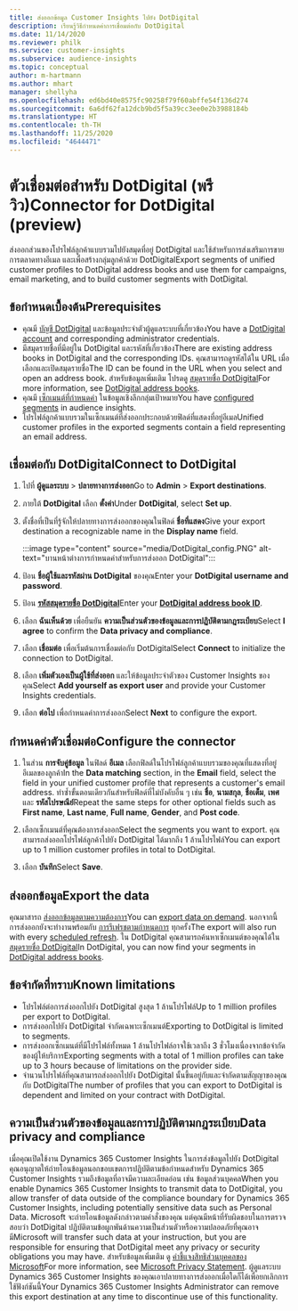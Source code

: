 ```yaml
---
title: ส่งออกข้อมูล Customer Insights ไปยัง DotDigital
description: เรียนรู้วิธีกำหนดค่าการเชื่อมต่อกับ DotDigital
ms.date: 11/14/2020
ms.reviewer: philk
ms.service: customer-insights
ms.subservice: audience-insights
ms.topic: conceptual
author: m-hartmann
ms.author: mhart
manager: shellyha
ms.openlocfilehash: ed6bd40e8575fc90258f79f60abffe54f136d274
ms.sourcegitcommit: 6a6df62fa12dcb9bd5f5a39cc3ee0e2b3988184b
ms.translationtype: HT
ms.contentlocale: th-TH
ms.lasthandoff: 11/25/2020
ms.locfileid: "4644471"
---
```

# <a name="connector-for-dotdigital-preview"></a><span data-ttu-id="b9a3d-103">ตัวเชื่อมต่อสำหรับ DotDigital (พรีวิว)</span><span class="sxs-lookup"><span data-stu-id="b9a3d-103">Connector for DotDigital (preview)</span></span>

<span data-ttu-id="b9a3d-104">ส่งออกส่วนของโปรไฟล์ลูกค้าแบบรวมไปยังสมุดที่อยู่ DotDigital และใช้สำหรับการส่งเสริมการขาย การตลาดทางอีเมล และเพื่อสร้างกลุ่มลูกค้าด้วย DotDigital</span><span class="sxs-lookup"><span data-stu-id="b9a3d-104">Export segments of unified customer profiles to DotDigital address books and use them for campaigns, email marketing, and to build customer segments with DotDigital.</span></span> 

## <a name="prerequisites"></a><span data-ttu-id="b9a3d-105">ข้อกำหนดเบื้องต้น</span><span class="sxs-lookup"><span data-stu-id="b9a3d-105">Prerequisites</span></span>

-   <span data-ttu-id="b9a3d-106">คุณมี [บัญชี DotDigital](https://dotdigital.com/) และข้อมูลประจำตัวผู้ดูแลระบบที่เกี่ยวข้อง</span><span class="sxs-lookup"><span data-stu-id="b9a3d-106">You have a [DotDigital account](https://dotdigital.com/) and corresponding administrator credentials.</span></span>
-   <span data-ttu-id="b9a3d-107">มีสมุดรายชื่อที่มีอยู่ใน DotDigital และรหัสที่เกี่ยวข้อง</span><span class="sxs-lookup"><span data-stu-id="b9a3d-107">There are existing address books in DotDigital and the corresponding IDs.</span></span> <span data-ttu-id="b9a3d-108">คุณสามารถดูรหัสได้ใน URL เมื่อเลือกและเปิดสมุดรายชื่อ</span><span class="sxs-lookup"><span data-stu-id="b9a3d-108">The ID can be found in the URL when you select and open an address book.</span></span> <span data-ttu-id="b9a3d-109">สำหรับข้อมูลเพิ่มเติม โปรดดู [สมุดรายชื่อ DotDigital](https://support.dotdigital.com/hc/articles/212211968-Creating-an-address-book)</span><span class="sxs-lookup"><span data-stu-id="b9a3d-109">For more information, see [DotDigital address books](https://support.dotdigital.com/hc/articles/212211968-Creating-an-address-book).</span></span>
-   <span data-ttu-id="b9a3d-110">คุณมี [เซ็กเมนต์ที่กำหนดค่า](segments.md) ในข้อมูลเชิงลึกกลุ่มเป้าหมาย</span><span class="sxs-lookup"><span data-stu-id="b9a3d-110">You have [configured segments](segments.md) in audience insights.</span></span>
-   <span data-ttu-id="b9a3d-111">โปรไฟล์ลูกค้าแบบรวมในเซ็กเมนต์ที่ส่งออกประกอบด้วยฟิลด์ที่แสดงที่อยู่อีเมล</span><span class="sxs-lookup"><span data-stu-id="b9a3d-111">Unified customer profiles in the exported segments contain a field representing an email address.</span></span>

## <a name="connect-to-dotdigital"></a><span data-ttu-id="b9a3d-112">เชื่อมต่อกับ DotDigital</span><span class="sxs-lookup"><span data-stu-id="b9a3d-112">Connect to DotDigital</span></span>

1. <span data-ttu-id="b9a3d-113">ไปที่ **ผู้ดูแลระบบ** > **ปลายทางการส่งออก**</span><span class="sxs-lookup"><span data-stu-id="b9a3d-113">Go to **Admin** > **Export destinations**.</span></span>

1. <span data-ttu-id="b9a3d-114">ภายใต้ **DotDigital** เลือก **ตั้งค่า**</span><span class="sxs-lookup"><span data-stu-id="b9a3d-114">Under **DotDigital**, select **Set up**.</span></span>

1. <span data-ttu-id="b9a3d-115">ตั้งชื่อที่เป็นที่รู้จักให้ปลายทางการส่งออกของคุณในฟิลด์ **ชื่อที่แสดง**</span><span class="sxs-lookup"><span data-stu-id="b9a3d-115">Give your export destination a recognizable name in the **Display name** field.</span></span>

   :::image type="content" source="media/DotDigital_config.PNG" alt-text="บานหน้าต่างการกำหนดค่าสำหรับการส่งออก DotDigital":::

1. <span data-ttu-id="b9a3d-117">ป้อน **ชื่อผู้ใช้และรหัสผ่าน DotDigital** ของคุณ</span><span class="sxs-lookup"><span data-stu-id="b9a3d-117">Enter your **DotDigital username and password**.</span></span>

1. <span data-ttu-id="b9a3d-118">ป้อน **[รหัสสมุดรายชื่อ DotDigital](https://support.dotdigital.com/hc/articles/212211968-Creating-an-address-book)**</span><span class="sxs-lookup"><span data-stu-id="b9a3d-118">Enter your **[DotDigital address book ID](https://support.dotdigital.com/hc/articles/212211968-Creating-an-address-book)**.</span></span>

1. <span data-ttu-id="b9a3d-119">เลือก **ฉันเห็นด้วย** เพื่อยืนยัน **ความเป็นส่วนตัวของข้อมูลและการปฏิบัติตามกฎระเบียบ**</span><span class="sxs-lookup"><span data-stu-id="b9a3d-119">Select **I agree** to confirm the **Data privacy and compliance**.</span></span>

1. <span data-ttu-id="b9a3d-120">เลือก **เชื่อมต่อ** เพื่อเริ่มต้นการเชื่อมต่อกับ DotDigital</span><span class="sxs-lookup"><span data-stu-id="b9a3d-120">Select **Connect** to initialize the connection to DotDigital.</span></span>

1. <span data-ttu-id="b9a3d-121">เลือก **เพิ่มตัวเองเป็นผู้ใช้ที่ส่งออก** และให้ข้อมูลประจำตัวของ Customer Insights ของคุณ</span><span class="sxs-lookup"><span data-stu-id="b9a3d-121">Select **Add yourself as export user** and provide your Customer Insights credentials.</span></span>

1. <span data-ttu-id="b9a3d-122">เลือก **ต่อไป** เพื่อกำหนดค่าการส่งออก</span><span class="sxs-lookup"><span data-stu-id="b9a3d-122">Select **Next** to configure the export.</span></span>

## <a name="configure-the-connector"></a><span data-ttu-id="b9a3d-123">กำหนดค่าตัวเชื่อมต่อ</span><span class="sxs-lookup"><span data-stu-id="b9a3d-123">Configure the connector</span></span>

1. <span data-ttu-id="b9a3d-124">ในส่วน **การจับคู่ข้อมูล** ในฟิลด์ **อีเมล** เลือกฟิลด์ในโปรไฟล์ลูกค้าแบบรวมของคุณที่แสดงที่อยู่อีเมลของลูกค้า</span><span class="sxs-lookup"><span data-stu-id="b9a3d-124">In the **Data matching** section, in the **Email** field, select the field in your unified customer profile that represents a customer's email address.</span></span> <span data-ttu-id="b9a3d-125">ทำซ้ำขั้นตอนเดียวกันสำหรับฟิลด์ที่ไม่บังคับอื่น ๆ เช่น **ชื่อ**, **นามสกุล**, **ชื่อเต็ม**, **เพศ** และ **รหัสไปรษณีย์**</span><span class="sxs-lookup"><span data-stu-id="b9a3d-125">Repeat the same steps for other optional fields such as **First name**, **Last name**, **Full name**, **Gender**, and **Post code**.</span></span>

1. <span data-ttu-id="b9a3d-126">เลือกเซ็กเมนต์ที่คุณต้องการส่งออก</span><span class="sxs-lookup"><span data-stu-id="b9a3d-126">Select the segments you want to export.</span></span> <span data-ttu-id="b9a3d-127">คุณสามารถส่งออกโปรไฟล์ลูกค้าไปยัง DotDigital ได้มากถึง 1 ล้านโปรไฟล์</span><span class="sxs-lookup"><span data-stu-id="b9a3d-127">You can export up to 1 million customer profiles in total to DotDigital.</span></span>

1. <span data-ttu-id="b9a3d-128">เลือก **บันทึก**</span><span class="sxs-lookup"><span data-stu-id="b9a3d-128">Select **Save**.</span></span>

## <a name="export-the-data"></a><span data-ttu-id="b9a3d-129">ส่งออกข้อมูล</span><span class="sxs-lookup"><span data-stu-id="b9a3d-129">Export the data</span></span>

<span data-ttu-id="b9a3d-130">คุณมาสารถ [ส่งออกข้อมูลตามความต้องการ](export-destinations.md)</span><span class="sxs-lookup"><span data-stu-id="b9a3d-130">You can [export data on demand](export-destinations.md).</span></span> <span data-ttu-id="b9a3d-131">นอกจากนี้ การส่งออกยังจะทำงานพร้อมกับ [การรีเฟรชตามกำหนดการ](system.md#schedule-tab) ทุกครั้ง</span><span class="sxs-lookup"><span data-stu-id="b9a3d-131">The export will also run with every [scheduled refresh](system.md#schedule-tab).</span></span> <span data-ttu-id="b9a3d-132">ใน DotDigital คุณสามารถค้นหาเซ็กเมนต์ของคุณได้ใน [สมุดรายชื่อ DotDigital](https://support.dotdigital.com/hc/articles/212211968-Creating-an-address-book)</span><span class="sxs-lookup"><span data-stu-id="b9a3d-132">In DotDigital, you can now find your segments in [DotDigital address books](https://support.dotdigital.com/hc/articles/212211968-Creating-an-address-book).</span></span>

## <a name="known-limitations"></a><span data-ttu-id="b9a3d-133">ข้อจำกัดที่ทราบ</span><span class="sxs-lookup"><span data-stu-id="b9a3d-133">Known limitations</span></span>

- <span data-ttu-id="b9a3d-134">โปรไฟล์ต่อการส่งออกไปยัง DotDigital สูงสุด 1 ล้านโปรไฟล์</span><span class="sxs-lookup"><span data-stu-id="b9a3d-134">Up to 1 million profiles per export to DotDigital.</span></span>
- <span data-ttu-id="b9a3d-135">การส่งออกไปยัง DotDigital จำกัดเฉพาะเซ็กเมนต์</span><span class="sxs-lookup"><span data-stu-id="b9a3d-135">Exporting to DotDigital is limited to segments.</span></span>
- <span data-ttu-id="b9a3d-136">การส่งออกเซ็กเมนต์ที่มีโปรไฟล์ทั้งหมด 1 ล้านโปรไฟล์อาจใช้เวลาถึง 3 ชั่วโมงเนื่องจากข้อจำกัดของผู้ให้บริการ</span><span class="sxs-lookup"><span data-stu-id="b9a3d-136">Exporting segments with a total of 1 million profiles can take up to 3 hours because of limitations on the provider side.</span></span> 
- <span data-ttu-id="b9a3d-137">จำนวนโปรไฟล์ที่คุณสามารถส่งออกไปยัง DotDigital นั้นขึ้นอยู่กับและจำกัดตามสัญญาของคุณกับ DotDigital</span><span class="sxs-lookup"><span data-stu-id="b9a3d-137">The number of profiles that you can export to DotDigital is dependent and limited on your contract with DotDigital.</span></span>

## <a name="data-privacy-and-compliance"></a><span data-ttu-id="b9a3d-138">ความเป็นส่วนตัวของข้อมูลและการปฏิบัติตามกฎระเบียบ</span><span class="sxs-lookup"><span data-stu-id="b9a3d-138">Data privacy and compliance</span></span>

<span data-ttu-id="b9a3d-139">เมื่อคุณเปิดใช้งาน Dynamics 365 Customer Insights ในการส่งข้อมูลไปยัง DotDigital คุณอนุญาตให้ถ่ายโอนข้อมูลนอกขอบเขตการปฏิบัติตามข้อกำหนดสำหรับ Dynamics 365 Customer Insights รวมถึงข้อมูลที่อาจมีความละเอียดอ่อน เช่น ข้อมูลส่วนบุคคล</span><span class="sxs-lookup"><span data-stu-id="b9a3d-139">When you enable Dynamics 365 Customer Insights to transmit data to DotDigital, you allow transfer of data outside of the compliance boundary for Dynamics 365 Customer Insights, including potentially sensitive data such as Personal Data.</span></span> <span data-ttu-id="b9a3d-140">Microsoft จะถ่ายโอนข้อมูลดังกล่าวตามคำสั่งของคุณ แต่คุณมีหน้าที่รับผิดชอบในการตรวจสอบว่า DotDigital ปฏิบัติตามข้อผูกพันด้านความเป็นส่วนตัวหรือความปลอดภัยที่คุณอาจมี</span><span class="sxs-lookup"><span data-stu-id="b9a3d-140">Microsoft will transfer such data at your instruction, but you are responsible for ensuring that DotDigital meet any privacy or security obligations you may have.</span></span> <span data-ttu-id="b9a3d-141">สำหรับข้อมูลเพิ่มเติม ดู [คำชี้แจงสิทธิส่วนบุคคลของ Microsoft](https://go.microsoft.com/fwlink/?linkid=396732)</span><span class="sxs-lookup"><span data-stu-id="b9a3d-141">For more information, see [Microsoft Privacy Statement](https://go.microsoft.com/fwlink/?linkid=396732).</span></span>
<span data-ttu-id="b9a3d-142">ผู้ดูแลระบบ Dynamics 365 Customer Insights ของคุณเอาปลายทางการส่งออกเมื่อใดก็ได้เพื่อยกเลิกการใช้ฟังก์ชันนี้</span><span class="sxs-lookup"><span data-stu-id="b9a3d-142">Your Dynamics 365 Customer Insights Administrator can remove this export destination at any time to discontinue use of this functionality.</span></span>
